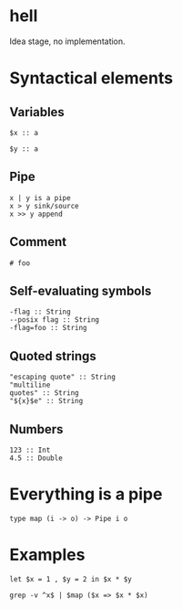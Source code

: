 # hell

Idea stage, no implementation.

# Syntactical elements

## Variables

    $x :: a

    $y :: a

## Pipe

    x | y is a pipe
    x > y sink/source
    x >> y append

## Comment

    # foo

## Self-evaluating symbols

    -flag :: String
    --posix flag :: String
    -flag=foo :: String

## Quoted strings

    "escaping quote" :: String
    "multiline
    quotes" :: String
    "${x}$e" :: String

## Numbers

    123 :: Int
    4.5 :: Double

# Everything is a pipe

    type map (i -> o) -> Pipe i o

# Examples

    let $x = 1 , $y = 2 in $x * $y

    grep -v ^x$ | $map ($x => $x * $x)
